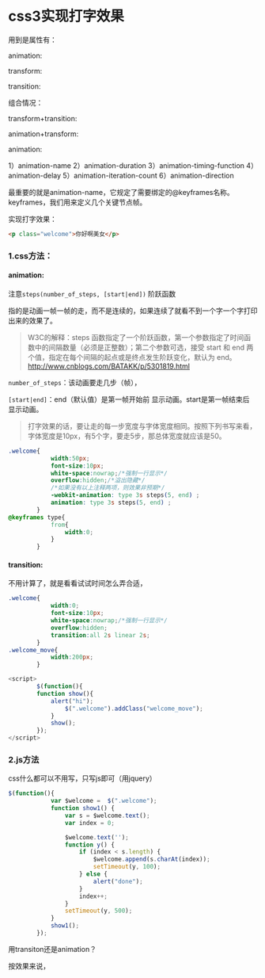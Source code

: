 # css3实现打字效果

用到是属性有：

animation:

transform:

transition:

组合情况：

transform+transition:

animation+transform:

animation:

1）animation-name
2）animation-duration
3）animation-timing-function
4）animation-delay
5）animation-iteration-count
6）animation-direction

最重要的就是animation-name，它规定了需要绑定的@keyframes名称。keyframes，我们用来定义几个关键节点帧。

实现打字效果：

```html
<p class="welcome">你好啊美女</p>
```

### 1.css方法：

#### animation:

注意`steps(number_of_steps, [start|end])` 阶跃函数

指的是动画一帧一帧的走，而不是连续的，如果连续了就看不到一个字一个字打印出来的效果了。

> W3C的解释：steps 函数指定了一个阶跃函数，第一个参数指定了时间函数中的间隔数量（必须是正整数）；第二个参数可选，接受 start 和 end 两个值，指定在每个间隔的起点或是终点发生阶跃变化，默认为 end。http://www.cnblogs.com/BATAKK/p/5301819.html

`number_of_steps`：该动画要走几步（帧），

`[start|end]`：end（默认值）是第一帧开始前 显示动画。start是第一帧结束后 显示动画。

> 打字效果的话，要让走的每一步宽度与字体宽度相同。按照下列书写来看，字体宽度是10px，有5个字，要走5步，那总体宽度就应该是50。

```css
.welcome{
            width:50px;
            font-size:10px;
            white-space:nowrap;/*强制一行显示*/
            overflow:hidden;/*溢出隐藏*/
  			/*如果没有以上注释两项，则效果非预期*/
            -webkit-animation: type 3s steps(5, end) ;
            animation: type 3s steps(5, end) ;
        }
@keyframes type{
            from{
                width:0;
            }
        }
```



#### transition:

不用计算了，就是看看试试时间怎么弄合适，

```css
.welcome{
            width:0;
            font-size:10px;
            white-space:nowrap;/*强制一行显示*/
            overflow:hidden;
            transition:all 2s linear 2s;
        }
.welcome_move{
            width:200px;
        }
```

```javascript
<script>
        $(function(){
        function show(){
            alert("hi");
                $(".welcome").addClass("welcome_move");
            }
            show();
        });
</script>
```

### 2.js方法

css什么都可以不用写，只写js即可（用jquery）

```javascript
$(function(){
            var $welcome =  $(".welcome");
            function show1() {
                var s = $welcome.text();
                var index = 0;

                $welcome.text('');
                function y() {
                    if (index < s.length) {
                        $welcome.append(s.charAt(index));
                        setTimeout(y, 100);
                    } else {
                        alert("done");
                    }
                    index++;
                }
                setTimeout(y, 500);
            }
            show1();
        });
```



用transiton还是animation？

按效果来说，





